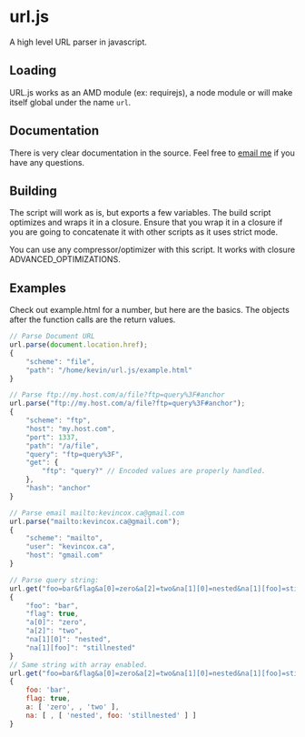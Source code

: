 # url.js

A high level URL parser in javascript.

## Loading

URL.js works as an AMD module (ex: requirejs), a node module or will make itself
global under the name `url`.

## Documentation
There is very clear documentation in the source.  Feel free to
[email me](kevincox.ca@gmail.com) if you have any questions.

## Building
The script will work as is, but exports a few variables.  The build script
optimizes and wraps it in a closure.  Ensure that you wrap it in a closure if
you are going to concatenate it with other scripts as it uses strict mode.

You can use any compressor/optimizer with this script.  It works with closure
ADVANCED_OPTIMIZATIONS.

## Examples

Check out example.html for a number, but here are the basics.  The objects
after the function calls are the return values.

```js
// Parse Document URL
url.parse(document.location.href);
{
	"scheme": "file",
	"path": "/home/kevin/url.js/example.html"
}

// Parse ftp://my.host.com/a/file?ftp=query%3F#anchor
url.parse("ftp://my.host.com/a/file?ftp=query%3F#anchor");
{
	"scheme": "ftp",
	"host": "my.host.com",
    "port": 1337,
	"path": "/a/file",
	"query": "ftp=query%3F",
	"get": {
		"ftp": "query?" // Encoded values are properly handled.
	},
    "hash": "anchor"
}

// Parse email mailto:kevincox.ca@gmail.com
url.parse("mailto:kevincox.ca@gmail.com");
{
	"scheme": "mailto",
	"user": "kevincox.ca",
	"host": "gmail.com"
}

// Parse query string:
url.get("foo=bar&flag&a[0]=zero&a[2]=two&na[1][0]=nested&na[1][foo]=stillnested");
{
	"foo": "bar",
	"flag": true,
	"a[0]": "zero",
	"a[2]": "two",
	"na[1][0]": "nested",
	"na[1][foo]": "stillnested"
}
// Same string with array enabled.
url.get("foo=bar&flag&a[0]=zero&a[2]=two&na[1][0]=nested&na[1][foo]=stillnested",{array:true});
{
	foo: 'bar',
	flag: true,
	a: [ 'zero', , 'two' ],
	na: [ , [ 'nested', foo: 'stillnested' ] ]
}
```
